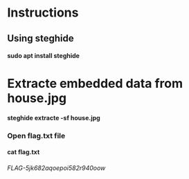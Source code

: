 # Instructions
## Using steghide
#### sudo apt install steghide

# Extracte embedded data from house.jpg
#### steghide extracte -sf house.jpg

### Open flag.txt file
#### cat flag.txt

###### FLAG-5jk682aqoepoi582r940oow
